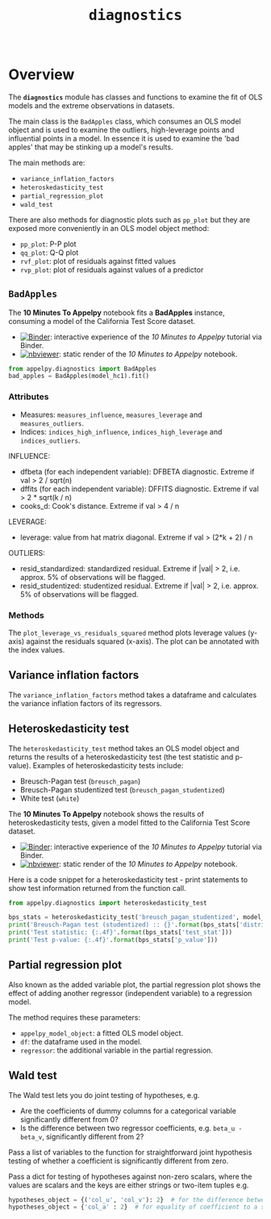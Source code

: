 <header>
<pre><p style="font-size:28px;"><b>diagnostics</b></p></pre>
</header>

# Overview
The **`diagnostics`** module has classes and functions to examine the fit of OLS models and the extreme observations in datasets.

The main class is the `BadApples` class, which consumes an OLS model object and is used to examine the outliers, high-leverage points and influential points in a model.  In essence it is used to examine the 'bad apples' that may be stinking up a model's results.

The main methods are:

- `variance_inflation_factors`
- `heteroskedasticity_test`
- `partial_regression_plot`
- `wald_test`

There are also methods for diagnostic plots such as `pp_plot` but they are exposed more conveniently in an OLS model object method:

- `pp_plot`: P-P plot
- `qq_plot`: Q-Q plot
- `rvf_plot`: plot of residuals against fitted values
- `rvp_plot`: plot of residuals against values of a predictor

## `BadApples`
The **10 Minutes To Appelpy** notebook fits a **BadApples** instance, consuming a model of the California Test Score dataset.

- [![Binder](https://mybinder.org/badge_logo.svg)](https://mybinder.org/v2/gh/mfarragher/appelpy-examples/master?filepath=00_ten-minutes-to-appelpy.ipynb): interactive experience of the *10 Minutes to Appelpy* tutorial via Binder.
- [![nbviewer](https://img.shields.io/badge/render-nbviewer-orange.svg)](https://nbviewer.jupyter.org/github/mfarragher/appelpy-examples/blob/master/00_ten-minutes-to-appelpy.ipynb): static render of the *10 Minutes to Appelpy* notebook.

```python
from appelpy.diagnostics import BadApples
bad_apples = BadApples(model_hc1).fit()
```

### Attributes
- Measures: `measures_influence`, `measures_leverage` and `measures_outliers`.
- Indices: `indices_high_influence`, `indices_high_leverage` and `indices_outliers`.

INFLUENCE:

- dfbeta (for each independent variable): DFBETA diagnostic.
    Extreme if val > 2 / sqrt(n)
- dffits (for each independent variable): DFFITS diagnostic.
    Extreme if val > 2 * sqrt(k / n)
- cooks_d: Cook's distance.  Extreme if val > 4 / n

LEVERAGE:

- leverage: value from hat matrix diagonal.  Extreme if
    val > (2*k + 2) / n

OUTLIERS:

- resid_standardized: standardized residual.  Extreme if
    |val| > 2, i.e. approx. 5% of observations will be
    flagged.
- resid_studentized: studentized residual.  Extreme if
    |val| > 2, i.e. approx. 5% of observations will be
    flagged.

### Methods
The `plot_leverage_vs_residuals_squared` method plots leverage values (y-axis) against the residuals squared (x-axis).  The plot can be annotated with the index values.

## Variance inflation factors
The `variance_inflation_factors` method takes a dataframe and calculates the variance inflation factors of its regressors.

## Heteroskedasticity test
The `heteroskedasticity_test` method takes an OLS model object and returns the results of a heteroskedasticity test (the test statistic and p-value).  Examples of heteroskedasticity tests include:

- Breusch-Pagan test (`breusch_pagan`)
- Breusch-Pagan studentized test (`breusch_pagan_studentized`)
- White test (`white`)

The **10 Minutes To Appelpy** notebook shows the results of heteroskedasticity tests, given a model fitted to the California Test Score dataset.

- [![Binder](https://mybinder.org/badge_logo.svg)](https://mybinder.org/v2/gh/mfarragher/appelpy-examples/master?filepath=00_ten-minutes-to-appelpy.ipynb): interactive experience of the *10 Minutes to Appelpy* tutorial via Binder.
- [![nbviewer](https://img.shields.io/badge/render-nbviewer-orange.svg)](https://nbviewer.jupyter.org/github/mfarragher/appelpy-examples/blob/master/00_ten-minutes-to-appelpy.ipynb): static render of the *10 Minutes to Appelpy* notebook.

Here is a code snippet for a heteroskedasticity test - print statements to show test information returned from the function call.
```python
from appelpy.diagnostics import heteroskedasticity_test

bps_stats = heteroskedasticity_test('breusch_pagan_studentized', model_nonrobust)
print('Breusch-Pagan test (studentized) :: {}'.format(bps_stats['distribution'] + '({})'.format(bps_stats['nu'])))
print('Test statistic: {:.4f}'.format(bps_stats['test_stat']))
print('Test p-value: {:.4f}'.format(bps_stats['p_value']))
```

## Partial regression plot
Also known as the added variable plot, the partial regression plot shows the effect of adding another regressor (independent variable) to a regression model.

The method requires these parameters:

- `appelpy_model_object`: a fitted OLS model object.
- `df`: the dataframe used in the model.
- `regressor`: the additional variable in the partial regression.

## Wald test
The Wald test lets you do joint testing of hypotheses, e.g.

- Are the coefficients of dummy columns for a categorical variable significantly different from 0?
- Is the difference between two regressor coefficients, e.g. `beta_u - beta_v`, significantly different from 2?

Pass a list of variables to the function for straightforward joint hypothesis testing of whether a coefficient is significantly different from zero.

Pass a dict for testing of hypotheses against non-zero scalars, where the values are scalars and the keys are either strings or two-item tuples e.g.

```python
hypotheses_object = {('col_u', 'col_v'): 2}  # for the difference between two coefficients
hypotheses_object = {'col_a' : 2}  # for equality of coefficient to a scalar value
```
